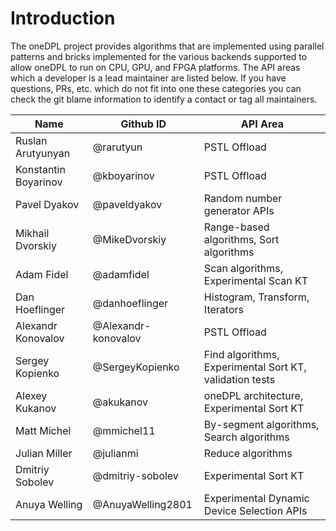 # Introduction

The oneDPL project provides algorithms that are implemented using parallel patterns and bricks implemented
for the various backends supported to allow oneDPL to run on CPU, GPU, and FPGA platforms. The API areas
which a developer is a lead maintainer are listed below. If you have questions, PRs, etc. which do not fit
into one these categories you can check the git blame information to identify a contact or tag all maintainers.


| Name                  | Github ID           | API Area |
| --------------------- | ------------------- | -------- |
| Ruslan Arutyunyan     | @rarutyun           | PSTL Offload |
| Konstantin Boyarinov  | @kboyarinov         | PSTL Offload |
| Pavel Dyakov          | @paveldyakov        | Random number generator APIs |
| Mikhail Dvorskiy      | @MikeDvorskiy       | Range-based algorithms, Sort algorithms |
| Adam Fidel            | @adamfidel          | Scan algorithms, Experimental Scan KT |
| Dan Hoeflinger        | @danhoeflinger      | Histogram, Transform, Iterators |
| Alexandr Konovalov    | @Alexandr-konovalov | PSTL Offload |
| Sergey Kopienko       | @SergeyKopienko     | Find algorithms, Experimental Sort KT, validation tests |
| Alexey Kukanov        | @akukanov           | oneDPL architecture, Experimental Sort KT |
| Matt Michel           | @mmichel11          | By-segment algorithms, Search algorithms |
| Julian Miller         | @julianmi           | Reduce algorithms |
| Dmitriy Sobolev       | @dmitriy-sobolev    | Experimental Sort KT |
| Anuya Welling         | @AnuyaWelling2801   | Experimental Dynamic Device Selection APIs |

